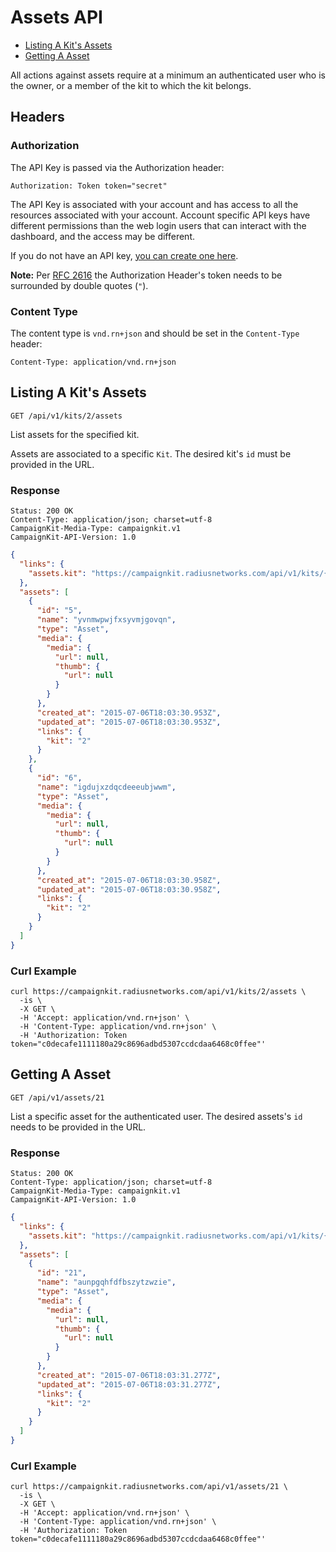 # Assets API

- [Listing A Kit's Assets](#listing-a-kit's-assets)
- [Getting A Asset](#getting-a-asset)

All actions against assets require at a minimum an authenticated user who
is the owner, or a member of the kit to which the kit belongs.

## Headers <a href="#headers" id="headers" class="headerlink"></a>

### Authorization <a href="#authorization" id="authorization" class="headerlink"></a>

The API Key is passed via the Authorization header:

```
Authorization: Token token="secret"
```

The API Key is associated with your account and has access to all the resources
associated with your account. Account specific API keys have different
permissions than the web login users that can interact with the dashboard, and
the access may be different.

If you do not have an API key, [you can create one here](https://account.radiusnetworks.com/personal_token).

**Note:** Per [RFC 2616](http://www.w3.org/Protocols/rfc2616/rfc2616-sec2.html#sec2.2) the Authorization Header's token needs to be
surrounded by double quotes (`"`).

### Content Type <a href="#content-type" id="content-type" class="headerlink"></a>

The content type is `vnd.rn+json` and should be set in the `Content-Type`
header:

```
Content-Type: application/vnd.rn+json
```

## Listing A Kit's Assets <a href="#listing-a-kit's-assets" class="header-link"></a>

```
GET /api/v1/kits/2/assets
```

List assets for the specified kit.

Assets are associated to a specific `Kit`. The desired kit's `id`
must be provided in the URL.

### Response <a href="#listing-a-kit's-assets-response" class="header-link"></a>

```
Status: 200 OK
Content-Type: application/json; charset=utf-8
CampaignKit-Media-Type: campaignkit.v1
CampaignKit-API-Version: 1.0
```
```json
{
  "links": {
    "assets.kit": "https://campaignkit.radiusnetworks.com/api/v1/kits/{assets.kit}"
  },
  "assets": [
    {
      "id": "5",
      "name": "yvnmwpwjfxsyvmjgovqn",
      "type": "Asset",
      "media": {
        "media": {
          "url": null,
          "thumb": {
            "url": null
          }
        }
      },
      "created_at": "2015-07-06T18:03:30.953Z",
      "updated_at": "2015-07-06T18:03:30.953Z",
      "links": {
        "kit": "2"
      }
    },
    {
      "id": "6",
      "name": "igdujxzdqcdeeeubjwwm",
      "type": "Asset",
      "media": {
        "media": {
          "url": null,
          "thumb": {
            "url": null
          }
        }
      },
      "created_at": "2015-07-06T18:03:30.958Z",
      "updated_at": "2015-07-06T18:03:30.958Z",
      "links": {
        "kit": "2"
      }
    }
  ]
}
```

### Curl Example <a href="#listing-a-kit's-assets-curl-example" class="header-link"></a>

```
curl https://campaignkit.radiusnetworks.com/api/v1/kits/2/assets \
  -is \
  -X GET \
  -H 'Accept: application/vnd.rn+json' \
  -H 'Content-Type: application/vnd.rn+json' \
  -H 'Authorization: Token token="c0decafe1111180a29c8696adbd5307ccdcdaa6468c0ffee"'
```

## Getting A Asset <a href="#getting-a-asset" class="header-link"></a>

```
GET /api/v1/assets/21
```

List a specific asset for the authenticated user. The desired assets's `id` needs to be provided in the URL.

### Response <a href="#getting-a-asset-response" class="header-link"></a>

```
Status: 200 OK
Content-Type: application/json; charset=utf-8
CampaignKit-Media-Type: campaignkit.v1
CampaignKit-API-Version: 1.0
```
```json
{
  "links": {
    "assets.kit": "https://campaignkit.radiusnetworks.com/api/v1/kits/{assets.kit}"
  },
  "assets": [
    {
      "id": "21",
      "name": "aunpgqhfdfbszytzwzie",
      "type": "Asset",
      "media": {
        "media": {
          "url": null,
          "thumb": {
            "url": null
          }
        }
      },
      "created_at": "2015-07-06T18:03:31.277Z",
      "updated_at": "2015-07-06T18:03:31.277Z",
      "links": {
        "kit": "2"
      }
    }
  ]
}
```

### Curl Example <a href="#getting-a-asset-curl-example" class="header-link"></a>

```
curl https://campaignkit.radiusnetworks.com/api/v1/assets/21 \
  -is \
  -X GET \
  -H 'Accept: application/vnd.rn+json' \
  -H 'Content-Type: application/vnd.rn+json' \
  -H 'Authorization: Token token="c0decafe1111180a29c8696adbd5307ccdcdaa6468c0ffee"'
```
